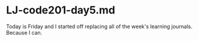 # LJ-code201-day5.md
Today is Friday and I started off replacing all of the week's learning journals. Because I can.

